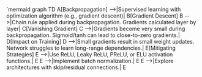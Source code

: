`mermaid
graph TD
  A[Backpropagation] -->|Supervised learning with optimization algorithm (e.g., gradient descent)| B[Gradient Descent]
  B -->|Chain rule applied during backpropagation. Gradients calculated layer by layer| C[Vanishing Gradient]
  C -->|Gradients become very small during backpropagation. Sigmoid/tanh can lead to close-to-zero gradients.| D[Impact on Training]
  D -->|Small gradients result in small weight updates. Network struggles to learn long-range dependencies.| E[Mitigating Strategies]
  E -->|Use ReLU, Leaky ReLU, PReLU, or ELU activation functions.| E
  E -->|Implement batch normalization.| E
  E -->|Explore architectures with skip/residual connections.| E
